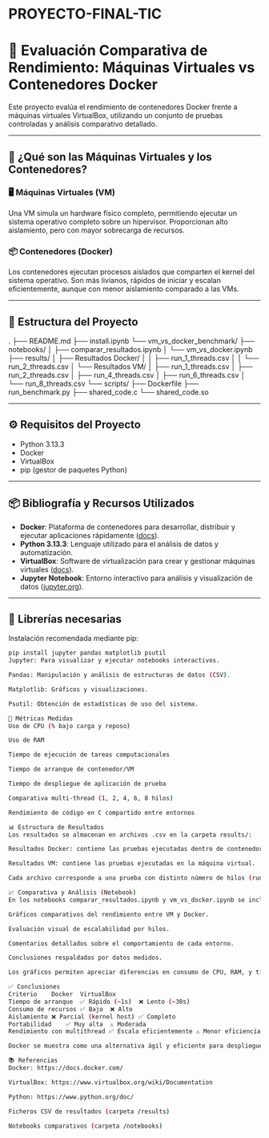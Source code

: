 # PROYECTO-FINAL-TIC
# 🧪 Evaluación Comparativa de Rendimiento: Máquinas Virtuales vs Contenedores Docker

Este proyecto evalúa el rendimiento de contenedores Docker frente a máquinas virtuales VirtualBox, utilizando un conjunto de pruebas controladas y análisis comparativo detallado.

---

## 📘 ¿Qué son las Máquinas Virtuales y los Contenedores?

### 🖥️ Máquinas Virtuales (VM)
Una VM simula un hardware físico completo, permitiendo ejecutar un sistema operativo completo sobre un hipervisor. Proporcionan alto aislamiento, pero con mayor sobrecarga de recursos.

### 📦 Contenedores (Docker)
Los contenedores ejecutan procesos aislados que comparten el kernel del sistema operativo. Son más livianos, rápidos de iniciar y escalan eficientemente, aunque con menor aislamiento comparado a las VMs.

---

## 📁 Estructura del Proyecto

.
├── README.md
├── install.ipynb
└── vm_vs_docker_benchmark/
├── notebooks/
│ ├── comparar_resultados.ipynb
│ └── vm_vs_docker.ipynb
├── results/
│ ├── Resultados Docker/
│ │ ├── run_1_threads.csv
│ │ └── run_2_threads.csv
│ └── Resultados VM/
│ ├── run_1_threads.csv
│ ├── run_2_threads.csv
│ ├── run_4_threads.csv
│ ├── run_6_threads.csv
│ └── run_8_threads.csv
└── scripts/
├── Dockerfile
├── run_benchmark.py
├── shared_code.c
└── shared_code.so

---

## ⚙️ Requisitos del Proyecto

- Python 3.13.3
- Docker
- VirtualBox
- pip (gestor de paquetes Python)

---

## 📦 Bibliografía y Recursos Utilizados

- **Docker**: Plataforma de contenedores para desarrollar, distribuir y ejecutar aplicaciones rápidamente ([docs](https://docs.docker.com/)).
- **Python 3.13.3**: Lenguaje utilizado para el análisis de datos y automatización.
- **VirtualBox**: Software de virtualización para crear y gestionar máquinas virtuales ([docs](https://www.virtualbox.org/)).
- **Jupyter Notebook**: Entorno interactivo para análisis y visualización de datos ([jupyter.org](https://jupyter.org)).

---

## 🧰 Librerías necesarias

Instalación recomendada mediante pip:

```bash
pip install jupyter pandas matplotlib psutil
Jupyter: Para visualizar y ejecutar notebooks interactivos.

Pandas: Manipulación y análisis de estructuras de datos (CSV).

Matplotlib: Gráficos y visualizaciones.

Psutil: Obtención de estadísticas de uso del sistema.

📏 Métricas Medidas
Uso de CPU (% bajo carga y reposo)

Uso de RAM

Tiempo de ejecución de tareas computacionales

Tiempo de arranque de contenedor/VM

Tiempo de despliegue de aplicación de prueba

Comparativa multi-thread (1, 2, 4, 6, 8 hilos)

Rendimiento de código en C compartido entre entornos

📊 Estructura de Resultados
Los resultados se almacenan en archivos .csv en la carpeta results/:

Resultados Docker: contiene las pruebas ejecutadas dentro de contenedores Docker.

Resultados VM: contiene las pruebas ejecutadas en la máquina virtual.

Cada archivo corresponde a una prueba con distinto número de hilos (run_1_threads.csv, etc).

📈 Comparativa y Análisis (Notebook)
En los notebooks comparar_resultados.ipynb y vm_vs_docker.ipynb se incluye:

Gráficos comparativos del rendimiento entre VM y Docker.

Evaluación visual de escalabilidad por hilos.

Comentarios detallados sobre el comportamiento de cada entorno.

Conclusiones respaldadas por datos medidos.

Los gráficos permiten apreciar diferencias en consumo de CPU, RAM, y tiempo de ejecución por número de hilos.

✅ Conclusiones
Criterio	Docker	VirtualBox
Tiempo de arranque	✅ Rápido (~1s)	❌ Lento (~30s)
Consumo de recursos	✅ Bajo	❌ Alto
Aislamiento	❌ Parcial (kernel host)	✅ Completo
Portabilidad	✅ Muy alta	⚠️ Moderada
Rendimiento con multithread	✅ Escala eficientemente	⚠️ Menor eficiencia

Docker se muestra como una alternativa ágil y eficiente para despliegue rápido y pruebas ligeras, mientras que las VMs siguen siendo necesarias en contextos donde el aislamiento completo es crítico.

📚 Referencias
Docker: https://docs.docker.com/

VirtualBox: https://www.virtualbox.org/wiki/Documentation

Python: https://www.python.org/doc/

Ficheros CSV de resultados (carpeta /results)

Notebooks comparativos (carpeta /notebooks)